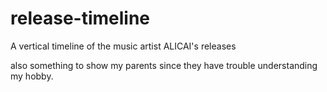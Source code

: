 # release-timeline
A vertical timeline of the music artist ALICAI's releases

also something to show my parents since they have trouble understanding my hobby.
